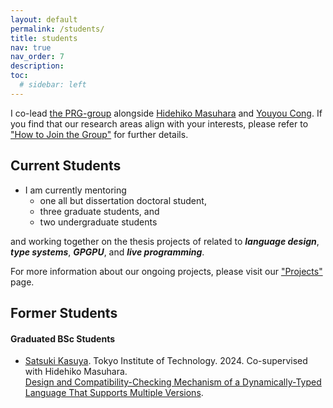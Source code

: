 ```yaml
---
layout: default
permalink: /students/
title: students
nav: true
nav_order: 7
description: 
toc:
  # sidebar: left
---
```


I co-lead [the PRG-group](http://prg.is.titech.ac.jp/) alongside [Hidehiko Masuhara](https://prg.is.titech.ac.jp/people/masuhara/) and [Youyou Cong](https://sites.google.com/site/youyoucong212/).
If you find that our research areas align with your interests, please refer to ["How to Join the Group"](https://prg.is.titech.ac.jp/people/how-to-join/) for further details.

## Current Students

- I am currently mentoring 
  - one all but dissertation doctoral student,
  - three graduate students, and 
  - two undergraduate students

and working together on the thesis projects of related to <b><i>language design</i></b>, <b><i>type systems</i></b>, <b><i>GPGPU</i></b>, and <b><i>live programming</i></b>.

For more information about our ongoing projects, please visit our ["Projects"](https://prg.is.titech.ac.jp/projects/) page.

## Former Students
<!-- ### Graduated PhD Students -->

<!-- ### Graduated MSc Students -->

#### Graduated BSc Students
- <a class="font-weight-bold" href="https://prg.is.titech.ac.jp/people/kasuya/">Satsuki Kasuya</a>. Tokyo Institute of Technology. 2024. Co-supervised with Hidehiko Masuhara.<br>
  <a href="https://prg.is.titech.ac.jp/news/bachelor-defense-2024-02/">Design and Compatibility-Checking Mechanism of a Dynamically-Typed Language That Supports Multiple Versions</a>.
